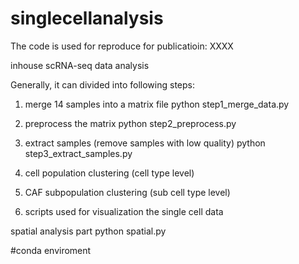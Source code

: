 # singlecellanalysis
The code is used for reproduce for publicatioin: XXXX

inhouse scRNA-seq data analysis

Generally, it can divided into following steps:
1. merge 14 samples into a matrix file
python step1_merge_data.py

2. preprocess the matrix
python step2_preprocess.py

3. extract samples (remove samples with low quality)
python step3_extract_samples.py

2. cell population clustering (cell type level)

3. CAF subpopulation clustering (sub cell type level)

4. scripts used for visualization the single cell data


spatial analysis part
python spatial.py

#conda enviroment

